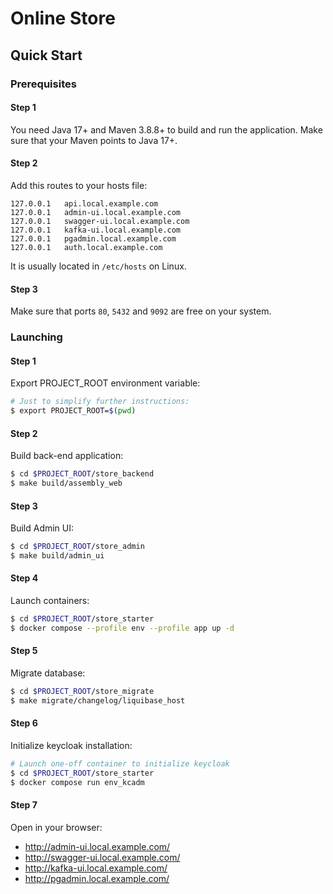 # Online Store

## Quick Start

### Prerequisites

#### Step 1

You need Java 17+ and Maven 3.8.8+ to build and run the application. Make sure that your Maven points to Java 17+.

#### Step 2

Add this routes to your hosts file:

```
127.0.0.1   api.local.example.com
127.0.0.1   admin-ui.local.example.com
127.0.0.1   swagger-ui.local.example.com
127.0.0.1   kafka-ui.local.example.com
127.0.0.1   pgadmin.local.example.com
127.0.0.1   auth.local.example.com
```

It is usually located in `/etc/hosts` on Linux.

#### Step 3

Make sure that ports `80`, `5432` and `9092` are free on your system.

### Launching

#### Step 1

Export PROJECT_ROOT environment variable:

```bash
# Just to simplify further instructions:
$ export PROJECT_ROOT=$(pwd)
```

#### Step 2

Build back-end application:

```bash
$ cd $PROJECT_ROOT/store_backend
$ make build/assembly_web
```

#### Step 3

Build Admin UI:

```bash
$ cd $PROJECT_ROOT/store_admin
$ make build/admin_ui
```

#### Step 4

Launch containers:

```bash
$ cd $PROJECT_ROOT/store_starter
$ docker compose --profile env --profile app up -d
```

#### Step 5

Migrate database:

```bash
$ cd $PROJECT_ROOT/store_migrate
$ make migrate/changelog/liquibase_host
```

#### Step 6

Initialize keycloak installation:

```bash
# Launch one-off container to initialize keycloak
$ cd $PROJECT_ROOT/store_starter
$ docker compose run env_kcadm
```

#### Step 7

Open in your browser:

- http://admin-ui.local.example.com/
- http://swagger-ui.local.example.com/
- http://kafka-ui.local.example.com/
- http://pgadmin.local.example.com/
